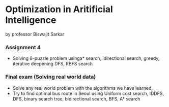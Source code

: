 # Optimization in Aritificial Intelligence
by professor Biswajit Sarkar


### Assignment 4
- Solving 8-puzzle problem usinga* search, idirectional search, greedy, iterative deepening DFS, RBFS search


### Final exam (Solving real world data)
- Solve any real world problem with the algorithms we have learned.
- Try to find optimal bus route in Seoul using Uniform cost search, IDDFS, DFS, binary search tree, bidirectional search, BFS, A* search
